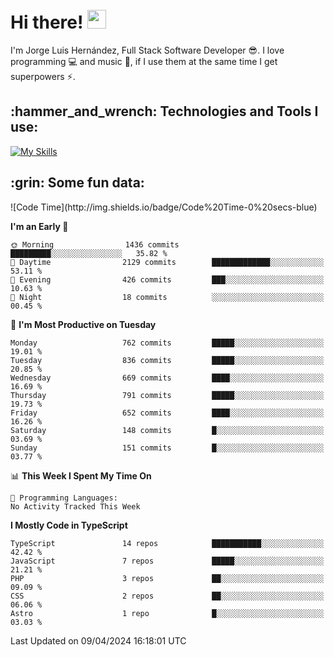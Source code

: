 <h1 align="left">
 <abc>
  <br>Hi there! <img src="https://user-images.githubusercontent.com/42378118/110234147-e3259600-7f4e-11eb-95be-0c4047144dea.gif" width="30"><br>
 </abc>
</h1>

I'm Jorge Luis Hernández, Full Stack Software Developer :sunglasses:. I love programming :computer: and music :musical_score:, if I use them at the same time I get superpowers :zap:. 


<h2 align="left">:hammer_and_wrench: Technologies and Tools I use:</h2>

[![My Skills](https://skillicons.dev/icons?i=js,ts,html,css,py,vue,react,next,nest,postgres,mysql)](https://skillicons.dev)

<h2 align="left">:grin: Some fun data:</h2>
<!--START_SECTION:waka-->
![Code Time](http://img.shields.io/badge/Code%20Time-0%20secs-blue)

**I'm an Early 🐤** 

```text
🌞 Morning                1436 commits        █████████░░░░░░░░░░░░░░░░   35.82 % 
🌆 Daytime                2129 commits        █████████████░░░░░░░░░░░░   53.11 % 
🌃 Evening                426 commits         ███░░░░░░░░░░░░░░░░░░░░░░   10.63 % 
🌙 Night                  18 commits          ░░░░░░░░░░░░░░░░░░░░░░░░░   00.45 % 
```
📅 **I'm Most Productive on Tuesday** 

```text
Monday                   762 commits         █████░░░░░░░░░░░░░░░░░░░░   19.01 % 
Tuesday                  836 commits         █████░░░░░░░░░░░░░░░░░░░░   20.85 % 
Wednesday                669 commits         ████░░░░░░░░░░░░░░░░░░░░░   16.69 % 
Thursday                 791 commits         █████░░░░░░░░░░░░░░░░░░░░   19.73 % 
Friday                   652 commits         ████░░░░░░░░░░░░░░░░░░░░░   16.26 % 
Saturday                 148 commits         █░░░░░░░░░░░░░░░░░░░░░░░░   03.69 % 
Sunday                   151 commits         █░░░░░░░░░░░░░░░░░░░░░░░░   03.77 % 
```


📊 **This Week I Spent My Time On** 

```text
💬 Programming Languages: 
No Activity Tracked This Week
```

**I Mostly Code in TypeScript** 

```text
TypeScript               14 repos            ███████████░░░░░░░░░░░░░░   42.42 % 
JavaScript               7 repos             █████░░░░░░░░░░░░░░░░░░░░   21.21 % 
PHP                      3 repos             ██░░░░░░░░░░░░░░░░░░░░░░░   09.09 % 
CSS                      2 repos             ██░░░░░░░░░░░░░░░░░░░░░░░   06.06 % 
Astro                    1 repo              █░░░░░░░░░░░░░░░░░░░░░░░░   03.03 % 
```




 Last Updated on 09/04/2024 16:18:01 UTC
<!--END_SECTION:waka-->
